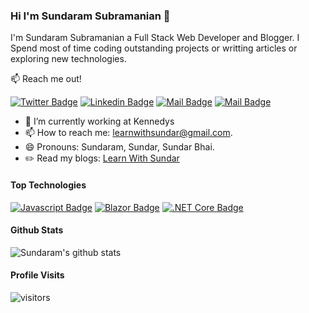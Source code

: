 ### Hi I'm Sundaram Subramanian 👋

I'm Sundaram Subramanian a Full Stack Web Developer and Blogger. I Spend most of time coding outstanding projects or writting articles or exploring new technologies.

:mailbox: Reach me out!

[![Twitter Badge](https://img.shields.io/badge/-@IamSundarBhai-1ca0f1?style=flat&labelColor=1ca0f1&logo=twitter&logoColor=white&link=https://twitter.com/IamSundarBhai)](https://twitter.com/IamSundarBhai) [![Linkedin Badge](https://img.shields.io/badge/-Sundaram%20Subramanian-0e76a8?style=flat&labelColor=0e76a8&logo=linkedin&logoColor=white)](https://www.linkedin.com/in/iamsundarbhai/) [![Mail Badge](https://img.shields.io/badge/-IamSundarBhai-e84393?style=flat&labelColor=e84393&logo=instagram&logoColor=white)](https://www.instagram.com/iamsundarbhai/) [![Mail Badge](https://img.shields.io/badge/-Learn%20With%20Sundar-c0392b?style=flat&labelColor=c0392b&logo=gmail&logoColor=white)](mailto:learnwithsundar@gmail.com)
- 🔭 I’m currently working at Kennedys
- 📫 How to reach me: learnwithsundar@gmail.com.
- 😄 Pronouns: Sundaram, Sundar, Sundar Bhai.
- ✏️   Read my blogs: [Learn With Sundar](https://learnwithsundar.com/)

#### Top Technologies

<!-- TODO: Make technologies links takes you to repositories -->

[![Javascript Badge](https://img.shields.io/badge/-Javascript-F0DB4F?style=for-the-badge&labelColor=black&logo=javascript&logoColor=F0DB4F)](#) [![Blazor Badge](https://img.shields.io/badge/-blazor-61DBFB?style=for-the-badge&labelColor=black&logo=blazor&logoColor=61DBFB)](#) [![.NET Core Badge](https://img.shields.io/badge/-.net%20core-007acc?style=for-the-badge&labelColor=black&logo=.net&logoColor=007acc)](#)


#### Github Stats

![Sundaram's github stats](https://github-readme-stats.vercel.app/api?username=SundaramSubramanian&count_private=true&theme=tokyonight&hide=contribs,prs)

#### Profile Visits 

![visitors](https://visitor-badge.glitch.me/badge?page_id=SundaramSubramanian)

